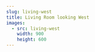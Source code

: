 ```yaml
---
slug: living-west
title: Living Room looking West
images:
  - src: living-west
    width: 900
    height: 600
---
```

